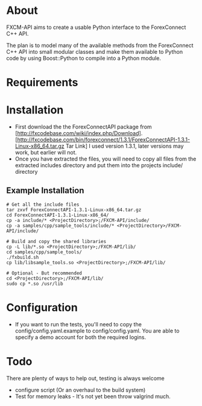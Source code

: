 About
=====

FXCM-API aims to create a usable Python interface to the ForexConnect C++ API.

The plan is to model many of the available methods from the ForexConnect C++ API into small modular classes and make them available to Python code by using Boost::Python to compile into a Python module.
 

  

Requirements
============



Installation
============

* First download the the ForexConnectAPI package from [http://fxcodebase.com/wiki/index.php/Download]. [http://fxcodebase.com/bin/forexconnect/1.3.1/ForexConnectAPI-1.3.1-Linux-x86_64.tar.gz Tar Link] I used version 1.3.1, later versions may work, but earlier will not.
* Once you have extracted the files, you will need to copy all files from the extracted includes directory and put them into the projects include/ directory 



Example Installation
--------------------
    # Get all the include files
    tar zxvf ForexConnectAPI-1.3.1-Linux-x86_64.tar.gz
    cd ForexConnectAPI-1.3.1-Linux-x86_64/
    cp -a include/* <ProjectDirectory>;/FXCM-API/include/
    cp -a samples/cpp/sample_tools/include/* <ProjectDirectory>/FXCM-API/include/

    # Build and copy the shared libraries
    cp -L lib/*.so <ProjectDirectory>;/FXCM-API/lib/
    cd samples/cpp/sample_tools/
    ./fxbuild.sh
    cp lib/libsample_tools.so <ProjectDirectory>;/FXCM-API/lib/

    # Optional - But recommended
    cd <ProjectDirectory>;/FXCM-API/lib/
    sudo cp *.so /usr/lib
    
Configuration
=============
    
* If you want to run the tests, you'll need to copy the config/config.yaml.example to config/config.yaml. You are able to specify a demo account for both the required logins.


Todo
====

There are plenty of ways to help out, testing is always welcome

* configure script (Or an overhaul to the build system)
* Test for memory leaks - It's not yet been throw valgrind much.